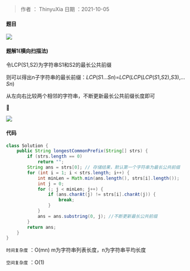 

>作者 ： ThinyuXia
>日期 ：2021-10-05



#### 题目

![](https://z3.ax1x.com/2021/10/05/4v1j8U.png)



#### 题解1(横向扫描法)

令LCP(S1,S2)为字符串S1和S2的最长公共前缀

则可以得出n子字符串的最长前缀：*LCP*(*S*1…*Sn*)=*LCP*(*LCP*(*LCP*(*S*1,*S*2),*S*3),…*Sn*)

从左向右比较两个相邻的字符串，不断更新最长公共前缀长度即可

🌰

![](https://z3.ax1x.com/2021/10/05/4v8W6g.md.png)



#### 代码

```java
class Solution {
    public String longestCommonPrefix(String[] strs) {
        if (strs.length == 0)
            return "";
        String ans = strs[0]; // 存储结果，默认第一个字符串为最长公共前缀
        for (int i = 1; i < strs.length; i++) {
            int minLen = Math.min(ans.length(), strs[i].length());
            int j = 0;
            for (; j < minLen; j++) {
                if (ans.charAt(j) != strs[i].charAt(j)) {
                    break;
                }
            }
            ans = ans.substring(0, j); //不断更新最长公共前缀
        }
        return ans;
    }
}
```



`时间复杂度` ：O(mn) m为字符串列表长度，n为字符串平均长度 

`空间复杂度` ：O(1) 


